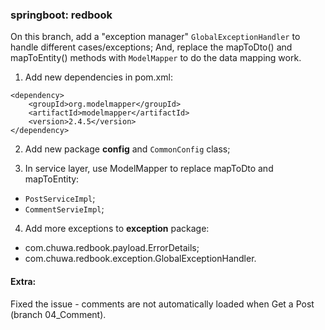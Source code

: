 ### springboot: redbook
On this branch, add a "exception manager" `GlobalExceptionHandler` to handle different cases/exceptions; And, replace the mapToDto() and mapToEntity() methods with `ModelMapper` to do the data mapping work.


1. Add new dependencies in pom.xml:
```
<dependency>
    <groupId>org.modelmapper</groupId>
    <artifactId>modelmapper</artifactId>
    <version>2.4.5</version>
</dependency>
```

2. Add new package **config** and `CommonConfig` class;

3. In service layer, use ModelMapper to replace mapToDto and mapToEntity:
- `PostServiceImpl`;
- `CommentServieImpl`;

4. Add more exceptions to **exception** package:
- com.chuwa.redbook.payload.ErrorDetails;
- com.chuwa.redbook.exception.GlobalExceptionHandler.



#### Extra:
Fixed the issue - comments are not automatically loaded when Get a Post (branch 04\_Comment).
